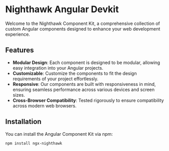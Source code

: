 # Nighthawk Angular Devkit

Welcome to the Nighthawk Component Kit, a comprehensive collection of custom Angular components designed to enhance your web development experience.

## Features

- **Modular Design**: Each component is designed to be modular, allowing easy integration into your Angular projects.
- **Customizable**: Customize the components to fit the design requirements of your project effortlessly.
- **Responsive**: Our components are built with responsiveness in mind, ensuring seamless performance across various devices and screen sizes.
- **Cross-Browser Compatibility**: Tested rigorously to ensure compatibility across modern web browsers.

## Installation

You can install the Angular Component Kit via npm:

```bash
npm install ngx-nighthawk
```
